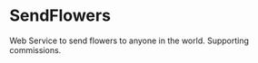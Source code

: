 SendFlowers
===========

Web Service to send flowers to anyone in the world. Supporting commissions.
